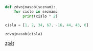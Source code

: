 ```python
def zdvojnasob(seznam):
    for cislo in seznam:
        print(cislo * 2)

cisla = [1, 2, 34, 67, -16, 44, 43, 0]

zdvojnasob(cisla)

```

[zpět](../../programovani_uvod.md#úkol-4-8)